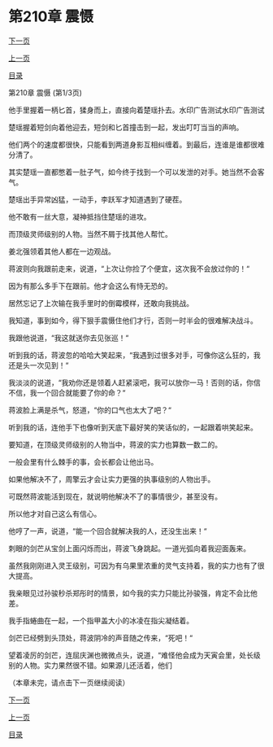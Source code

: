 <h1>第210章   震慑</h1>
            <div><p><a href="./0628_%E7%AC%AC210%E7%AB%A0_%E9%9C%87%E6%85%91.md">下一页</a></p><p><a href="./0626_%E7%AC%AC209%E7%AB%A0_%E6%96%AD%E6%89%8B.md">上一页</a></p><p><a href="../">目录</a></p></div>
            <div><p>第210章   震慑 (第1/3页)</p><p>他手里握着一柄匕首，猱身而上，直接向着楚瑶扑去。水印广告测试水印广告测试</p><p>楚瑶握着短剑向着他迎去，短剑和匕首撞击到一起，发出叮叮当当的声响。</p><p>他们两个的速度都很快，只能看到两道身影互相纠缠着。到最后，连谁是谁都很难分清了。</p><p>其实楚瑶一直都憋着一肚子气，如今终于找到一个可以发泄的对手。她当然不会客气。</p><p>楚瑶出手异常凶猛，一动手，李跃军才知道遇到了硬茬。</p><p>他不敢有一丝大意，凝神抵挡住楚瑶的进攻。</p><p>而顶级灵师级别的人物。当然不屑于找其他人帮忙。</p><p>姜北强领着其他人都在一边观战。</p><p>蒋波则向我跟前走来，说道，“上次让你捡了个便宜，这次我不会放过你的！“</p><p>因为有那么多手下在跟前。他才会这么有恃无恐的。</p><p>居然忘记了上次输在我手里时的倒霉模样，还敢向我挑战。</p><p>我知道，事到如今，得下狠手震慑住他们才行，否则一时半会的很难解决战斗。</p><p>我跟他说道，“我这就送你去见张巡！“</p><p>听到我的话，蒋波忽的哈哈大笑起来，“我遇到过很多对手，可像你这么狂的，我还是头一次见到！“</p><p>我淡淡的说道，“我劝你还是领着人赶紧滚吧，我可以放你一马！否则的话，你信不信，我一个回合就能要了你的命？“</p><p>蒋波脸上满是杀气，怒道，“你的口气也太大了吧？“</p><p>听到我的话，连他手下也像听到天底下最好笑的笑话似的，一起跟着哄笑起来。</p><p>要知道，在顶级灵师级别的人物当中，蒋波的实力也算数一数二的。</p><p>一般会里有什么棘手的事，会长都会让他出马。</p><p>如果他解决不了，周擎云才会让实力更强的执事级别的人物出手。</p><p>可既然蒋波能活到现在，就说明他解决不了的事情很少，甚至没有。</p><p>所以他才对自己这么有信心。</p><p>他哼了一声，说道，“能一个回合就解决我的人，还没生出来！“</p><p>刺眼的剑芒从宝剑上面闪烁而出，蒋波飞身跳起。一道光弧向着我迎面轰来。</p><p>虽然我刚刚进入灵王级别，可因为有乌果里浓重的灵气支持着，我的实力也有了很大提高。</p><p>我亲眼见过孙骏秒杀郑彤时的情景，如今我的实力只能比孙骏强，肯定不会比他差。</p><p>我手指蜷曲在一起，一个指甲盖大小的冰凌在指尖凝结着。</p><p>剑芒已经劈到头顶处，蒋波阴冷的声音随之传来，“死吧！“</p><p>望着凌厉的剑芒，连屈庆渊也微微点头，说道，“难怪他会成为天寅会里，处长级别的人物。实力果然很不错。如果源儿还活着，他们</p><p>（本章未完，请点击下一页继续阅读）</p></div>
            <div><p><a href="./0628_%E7%AC%AC210%E7%AB%A0_%E9%9C%87%E6%85%91.md">下一页</a></p><p><a href="./0626_%E7%AC%AC209%E7%AB%A0_%E6%96%AD%E6%89%8B.md">上一页</a></p><p><a href="../">目录</a></p></div>